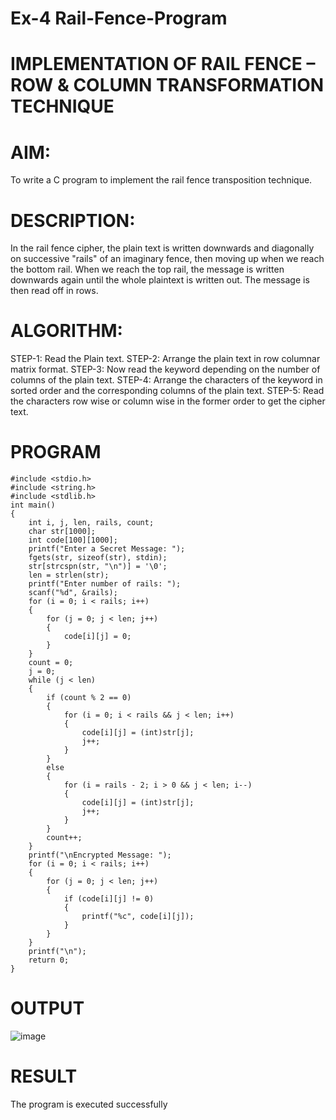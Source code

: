 # Ex-4 Rail-Fence-Program

# IMPLEMENTATION OF RAIL FENCE – ROW & COLUMN TRANSFORMATION TECHNIQUE

# AIM:

To write a C program to implement the rail fence transposition technique.

# DESCRIPTION:

In the rail fence cipher, the plain text is written downwards and diagonally on successive "rails" of an imaginary fence, then moving up when we reach the bottom rail. When we reach the top rail, the message is written downwards again until the whole plaintext is written out. The message is then read off in rows.

# ALGORITHM:

STEP-1: Read the Plain text.
STEP-2: Arrange the plain text in row columnar matrix format.
STEP-3: Now read the keyword depending on the number of columns of the plain text.
STEP-4: Arrange the characters of the keyword in sorted order and the corresponding columns of the plain text.
STEP-5: Read the characters row wise or column wise in the former order to get the cipher text.

# PROGRAM
```
#include <stdio.h> 
#include <string.h> 
#include <stdlib.h> 
int main()  
{ 
    int i, j, len, rails, count; 
    char str[1000]; 
    int code[100][1000];  
    printf("Enter a Secret Message: "); 
    fgets(str, sizeof(str), stdin);   
    str[strcspn(str, "\n")] = '\0';  
    len = strlen(str); 
    printf("Enter number of rails: "); 
    scanf("%d", &rails); 
    for (i = 0; i < rails; i++)  
    {
        for (j = 0; j < len; j++)  
        {
            code[i][j] = 0; 
        }
    } 
    count = 0;   
    j = 0;
    while (j < len) 
    { 
        if (count % 2 == 0) 
        {
            for (i = 0; i < rails && j < len; i++)
            {
                code[i][j] = (int)str[j];  
                j++;
            }  
        } 
        else  
        { 
            for (i = rails - 2; i > 0 && j < len; i--)  
            { 
                code[i][j] = (int)str[j];  
                j++; 
            } 
        } 
        count++; 
    } 
    printf("\nEncrypted Message: "); 
    for (i = 0; i < rails; i++)  
    { 
        for (j = 0; j < len; j++)  
        { 
            if (code[i][j] != 0)
            { 
                printf("%c", code[i][j]); 
            } 
        } 
    } 
    printf("\n"); 
    return 0; 
}
```
# OUTPUT
![image](https://github.com/user-attachments/assets/cf592cfa-6d98-4541-a87c-27fea2fb94e3)

# RESULT
The program is executed successfully
